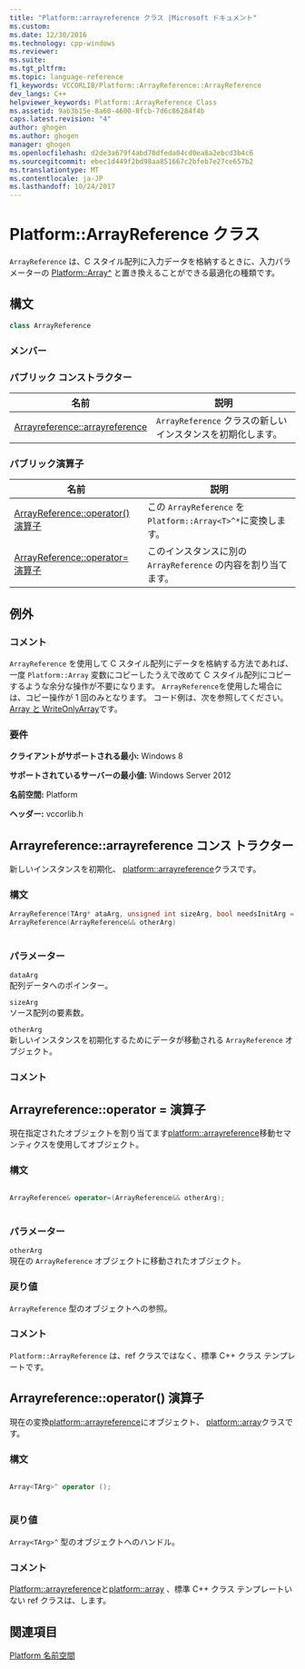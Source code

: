 ```yaml
---
title: "Platform::arrayreference クラス |Microsoft ドキュメント"
ms.custom: 
ms.date: 12/30/2016
ms.technology: cpp-windows
ms.reviewer: 
ms.suite: 
ms.tgt_pltfrm: 
ms.topic: language-reference
f1_keywords: VCCORLIB/Platform::ArrayReference::ArrayReference
dev_langs: C++
helpviewer_keywords: Platform::ArrayReference Class
ms.assetid: 9ab3b15e-8a60-4600-8fcb-7d6c86284f4b
caps.latest.revision: "4"
author: ghogen
ms.author: ghogen
manager: ghogen
ms.openlocfilehash: d2de3a679f4abd70dfeda04cd0ea8a2ebcd3b4c6
ms.sourcegitcommit: ebec1d449f2bd98aa851667c2bfeb7e27ce657b2
ms.translationtype: MT
ms.contentlocale: ja-JP
ms.lasthandoff: 10/24/2017
---
```

# <a name="platformarrayreference-class"></a>Platform::ArrayReference クラス
`ArrayReference` は、C スタイル配列に入力データを格納するときに、入力パラメーターの [Platform::Array^](../cppcx/platform-array-class.md) と置き換えることができる最適化の種類です。  
  
## <a name="syntax"></a>構文  
  
```cpp  
class ArrayReference  
```
  
### <a name="members"></a>メンバー  
  
### <a name="public-constructors"></a>パブリック コンストラクター  
  
|名前|説明|  
|----------|-----------------|  
|[Arrayreference::arrayreference](#ctor)|`ArrayReference` クラスの新しいインスタンスを初期化します。|  
  
### <a name="public-operators"></a>パブリック演算子  
  
|名前|説明|  
|----------|-----------------|  
|[ArrayReference::operator() 演算子](#operator-call)|この `ArrayReference` を `Platform::Array<T>^*`に変換します。|  
|[ArrayReference::operator= 演算子](#operator-assign)|このインスタンスに別の `ArrayReference` の内容を割り当てます。|  
  
## <a name="exceptions"></a>例外  
  
### <a name="remarks"></a>コメント  
 `ArrayReference` を使用して C スタイル配列にデータを格納する方法であれば、一度 `Platform::Array` 変数にコピーしたうえで改めて C スタイル配列にコピーするような余分な操作が不要になります。 `ArrayReference`を使用した場合には、コピー操作が 1 回のみとなります。 コード例は、次を参照してください。 [Array と WriteOnlyArray](../cppcx/array-and-writeonlyarray-c-cx.md)です。  
  
### <a name="requirements"></a>要件  
 **クライアントがサポートされる最小:** Windows 8  
  
 **サポートされているサーバーの最小値:** Windows Server 2012  
  
 **名前空間:** Platform  
  
 **ヘッダー:** vccorlib.h  
  
## <a name="ctor"></a>Arrayreference::arrayreference コンス トラクター
新しいインスタンスを初期化、 [platform::arrayreference](../cppcx/platform-arrayreference-class.md)クラスです。  
  
### <a name="syntax"></a>構文  
  
```cpp  
ArrayReference(TArg* ataArg, unsigned int sizeArg, bool needsInitArg = false);  
ArrayReference(ArrayReference&& otherArg)  
  
```  
  
### <a name="parameters"></a>パラメーター  
 `dataArg`  
 配列データへのポインター。  
  
 `sizeArg`  
 ソース配列の要素数。  
  
 `otherArg`  
 新しいインスタンスを初期化するためにデータが移動される `ArrayReference` オブジェクト。  
  
### <a name="remarks"></a>コメント  
  


## <a name="operator-assign"></a>Arrayreference::operator = 演算子
現在指定されたオブジェクトを割り当てます[platform::arrayreference](../cppcx/platform-arrayreference-class.md)移動セマンティクスを使用してオブジェクト。  
  
### <a name="syntax"></a>構文  
  
```cpp  
  
ArrayReference& operator=(ArrayReference&& otherArg);  
  
```  
  
### <a name="parameters"></a>パラメーター  
 `otherArg`  
 現在の `ArrayReference` オブジェクトに移動されたオブジェクト。  
  
### <a name="return-value"></a>戻り値  
 `ArrayReference` 型のオブジェクトへの参照。  
  
### <a name="remarks"></a>コメント  
 `Platform::ArrayReference` は、ref クラスではなく、標準 C++ クラス テンプレートです。  
  


## <a name="operator-call"></a>Arrayreference::operator() 演算子
現在の変換[platform::arrayreference](../cppcx/platform-arrayreference-class.md)にオブジェクト、 [platform::array](../cppcx/platform-array-class.md)クラスです。  
  
### <a name="syntax"></a>構文  
  
```cpp  
  
Array<TArg>^ operator ();  
  
```  
  
### <a name="return-value"></a>戻り値  
 `Array<TArg>^` 型のオブジェクトへのハンドル。  
  
### <a name="remarks"></a>コメント  
 [Platform::arrayreference](../cppcx/platform-arrayreference-class.md)と[platform::array](../cppcx/platform-array-class.md) 、標準 C++ クラス テンプレートいない ref クラスは、します。  
  


  
  
## <a name="see-also"></a>関連項目  
 [Platform 名前空間](../cppcx/platform-namespace-c-cx.md)